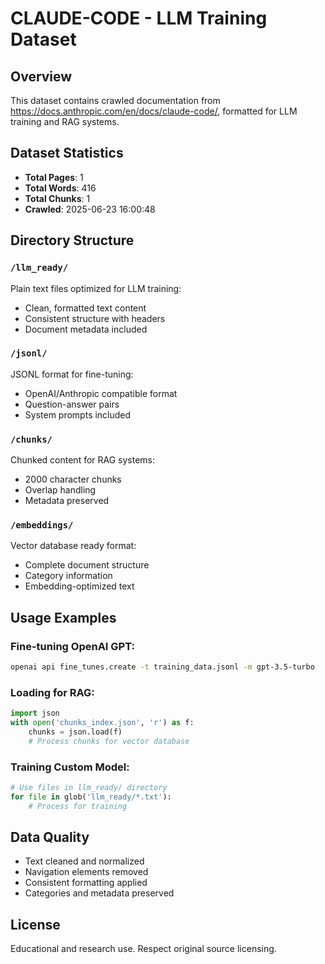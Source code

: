 # CLAUDE-CODE - LLM Training Dataset

## Overview
This dataset contains crawled documentation from https://docs.anthropic.com/en/docs/claude-code/, formatted for LLM training and RAG systems.

## Dataset Statistics
- **Total Pages**: 1
- **Total Words**: 416
- **Total Chunks**: 1
- **Crawled**: 2025-06-23 16:00:48

## Directory Structure

### `/llm_ready/`
Plain text files optimized for LLM training:
- Clean, formatted text content
- Consistent structure with headers
- Document metadata included

### `/jsonl/`
JSONL format for fine-tuning:
- OpenAI/Anthropic compatible format
- Question-answer pairs
- System prompts included

### `/chunks/`
Chunked content for RAG systems:
- 2000 character chunks
- Overlap handling
- Metadata preserved

### `/embeddings/`
Vector database ready format:
- Complete document structure
- Category information
- Embedding-optimized text

## Usage Examples

### Fine-tuning OpenAI GPT:
```bash
openai api fine_tunes.create -t training_data.jsonl -m gpt-3.5-turbo
```

### Loading for RAG:
```python
import json
with open('chunks_index.json', 'r') as f:
    chunks = json.load(f)
    # Process chunks for vector database
```

### Training Custom Model:
```python
# Use files in llm_ready/ directory
for file in glob('llm_ready/*.txt'):
    # Process for training
```

## Data Quality
- Text cleaned and normalized
- Navigation elements removed
- Consistent formatting applied
- Categories and metadata preserved

## License
Educational and research use. Respect original source licensing.
